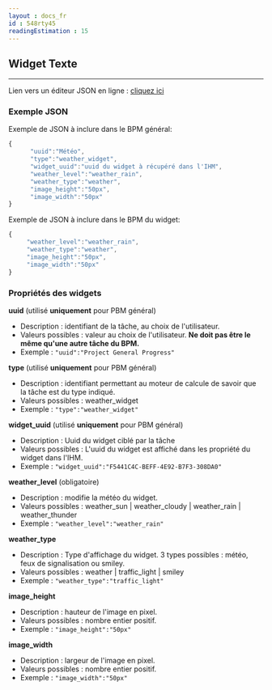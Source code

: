 ```yaml
---
layout : docs_fr
id : 548rty45
readingEstimation : 15
---
```


## Widget Texte
------------------------

Lien vers un éditeur JSON en ligne : [cliquez ici](https://jsoneditoronline.org) 

### Exemple JSON

Exemple de JSON à inclure dans le BPM général:

```javascript
{
      "uuid":"Météo",
      "type":"weather_widget",
      "widget_uuid":"uuid du widget à récupéré dans l'IHM",
      "weather_level":"weather_rain",
      "weather_type":"weather",
      "image_height":"50px",
      "image_width":"50px"      
}
```

Exemple de JSON à inclure dans le BPM du widget:

```javascript
{      
     "weather_level":"weather_rain",
     "weather_type":"weather",
     "image_height":"50px",
     "image_width":"50px"
}
```

### Propriétés des widgets

**uuid** (utilisé **uniquement** pour PBM général) 
* Description : identifiant de la tâche, au choix de l'utilisateur.
* Valeurs possibles : valeur au choix de l'utilisateur. **Ne doit pas être le même qu'une autre tâche du BPM.**
* Exemple : ```"uuid":"Project General Progress"```

**type** (utilisé **uniquement** pour PBM général) 
* Description : identifiant permettant au moteur de calcule de savoir que la tâche est du type indiqué.
* Valeurs possibles : weather_widget 
* Exemple : ```"type":"weather_widget"```

**widget_uuid** (utilisé **uniquement** pour PBM général) 
* Description : Uuid du widget ciblé par la tâche
* Valeurs possibles : L'uuid du widget est affiché dans les propriété du widget dans l'IHM. 
* Exemple : ```"widget_uuid":"F5441C4C-BEFF-4E92-B7F3-308DA0"```

**weather_level** (obligatoire)
* Description : modifie la météo du widget.
* Valeurs possibles : weather_sun \| weather_cloudy \| weather_rain \| weather_thunder
* Exemple : ```"weather_level":"weather_rain"```

**weather_type**
* Description : Type d'affichage du widget. 3 types possibles : météo, feux de signalisation ou smiley.
* Valeurs possibles : weather \| traffic_light \| smiley
* Exemple : ```"weather_type":"traffic_light"```

**image_height**
* Description : hauteur de l'image en pixel.
* Valeurs possibles : nombre entier positif. 
* Exemple : ```"image_height":"50px"```

**image_width**
* Description : largeur de l'image en pixel.
* Valeurs possibles : nombre entier positif. 
* Exemple : ```"image_width":"50px"```



